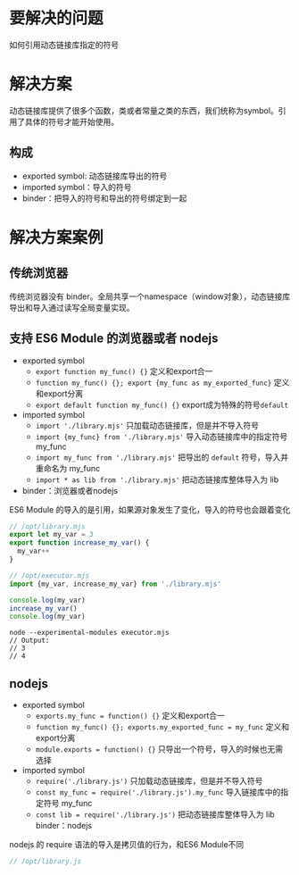 # 要解决的问题

如何引用动态链接库指定的符号

# 解决方案

动态链接库提供了很多个函数，类或者常量之类的东西，我们统称为symbol。引用了具体的符号才能开始使用。

## 构成

* exported symbol: 动态链接库导出的符号
* imported symbol：导入的符号
* binder：把导入的符号和导出的符号绑定到一起

# 解决方案案例

## 传统浏览器

传统浏览器没有 binder。全局共享一个namespace（window对象），动态链接库导出和导入通过读写全局变量实现。

## 支持 ES6 Module 的浏览器或者 nodejs

* exported symbol
  * `export function my_func() {}` 定义和export合一
  * `function my_func() {}; export {my_func as my_exported_func}` 定义和export分离
  * `export default function my_func() {}` export成为特殊的符号`default`
* imported symbol
  * `import './library.mjs'` 只加载动态链接库，但是并不导入符号
  * `import {my_func} from './library.mjs'` 导入动态链接库中的指定符号 my_func
  * `import my_func from './library.mjs'` 把导出的 `default` 符号，导入并重命名为 my_func
  * `import * as lib from './library.mjs'` 把动态链接库整体导入为 lib
* binder：浏览器或者nodejs

ES6 Module 的导入的是引用，如果源对象发生了变化，导入的符号也会跟着变化

```js
// /opt/library.mjs
export let my_var = 3 
export function increase_my_var() {
  my_var++
}
```

```js
// /opt/executor.mjs
import {my_var, increase_my_var} from './library.mjs' 

console.log(my_var)
increase_my_var()
console.log(my_var)
```

```
node --experimental-modules executor.mjs
// Output:
// 3
// 4
```

## nodejs

* exported symbol
  * `exports.my_func = function() {}` 定义和export合一
  * `function my_func() {}; exports.my_exported_func = my_func` 定义和export分离
  * `module.exports = function() {}` 只导出一个符号，导入的时候也无需选择
* imported symbol
  * `require('./library.js')` 只加载动态链接库，但是并不导入符号
  * `const my_func = require('./library.js').my_func` 导入链接库中的指定符号 my_func
  * `const lib = require('./library.js')` 把动态链接库整体导入为 lib
binder：nodejs

nodejs 的 require 语法的导入是拷贝值的行为，和ES6 Module不同

```js
// /opt/library.js


